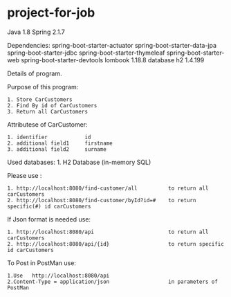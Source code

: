 # project-for-job
 
Java 1.8
Spring 2.1.7

Dependencies:
    spring-boot-starter-actuator
    spring-boot-starter-data-jpa
    spring-boot-starter-jdbc
    spring-boot-starter-thymeleaf
    spring-boot-starter-web
    spring-boot-starter-devtools
    lombook 1.18.8
    database h2 1.4.199


Details of program.

Purpose of this program:

    1. Store CarCustomers
    2. Find By id of CarCustomers
    3. Return all CarCustomers

Attributese of CarCustomer:

    1. identifier            id
    2. additional field1     firstname
    3. additional field2     surname

Used databases:
    1. H2 Database (in-memory SQL)


Please use :

    1. http://localhost:8080/find-customer/all          to return all carCustomers
    2. http://localhost:8080/find-customer/byId?id=#    to return specific(#) id carCustomers


If Json format is needed use:

    1. http://localhost:8080/api                        to return all carCustomers
    2. http://localhost:8080/api/{id}                   to return specific id carCustomers


To Post in PostMan use:

    1.Use   http://localhost:8080/api
    2.Content-Type = application/json                   in parameters of PostMan

